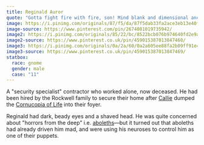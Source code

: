 ```yaml
---
title: Reginald Auror
quote: "Gotta fight fire with fire, son! Mind blank and dimensional anchor, ALL THE TIME. You heard of Sending? Scrying? Detect Thoughts? You really think wizards haven't already researched a spell combining them? You are a fool. Geis?? Dominate?? Come on. Like lambs to the slaughter."
image: https://i.pinimg.com/originals/87/f5/da/87f5dab33fa2ace3eb13e40fddd76539.png
image-source: https://www.pinterest.com/pin/2674081019735942/
image2: https://i.pinimg.com/originals/85/22/bc/8522bcb076b974640fd2e9a9a2bb8c44.jpg
image2-source: https://www.pinterest.co.uk/pin/459015387013847460/
image3: https://i.pinimg.com/originals/0a/2a/60/0a2a605ee88fa2b09ff91e4f813ea760.jpg
image3-source: https://www.pinterest.co.uk/pin/459015387013847469/
statbox:
  race: gnome
  gender: male
  case: "11"
---
```


A "security specialist" contractor who worked alone, now deceased. He had been
hired by the Rockwell family to secure their home after
[Callie](callie) dumped the
[Cornucopia of Life](../relics/cornucopia) into their foyer.

Reginald had dark, beady eyes and a shaved head. He was quite concerned about
"horrors from the deep" i.e. [aboleths](aboleths)&mdash;but it turned out that
aboleths had already driven him mad, and were using his neuroses to control
him as one of their puppets.
